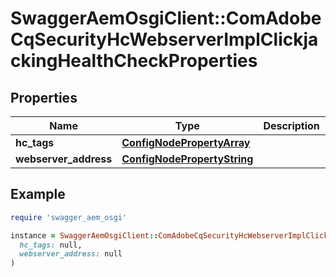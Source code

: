 # SwaggerAemOsgiClient::ComAdobeCqSecurityHcWebserverImplClickjackingHealthCheckProperties

## Properties

| Name | Type | Description | Notes |
| ---- | ---- | ----------- | ----- |
| **hc_tags** | [**ConfigNodePropertyArray**](ConfigNodePropertyArray.md) |  | [optional] |
| **webserver_address** | [**ConfigNodePropertyString**](ConfigNodePropertyString.md) |  | [optional] |

## Example

```ruby
require 'swagger_aem_osgi'

instance = SwaggerAemOsgiClient::ComAdobeCqSecurityHcWebserverImplClickjackingHealthCheckProperties.new(
  hc_tags: null,
  webserver_address: null
)
```


